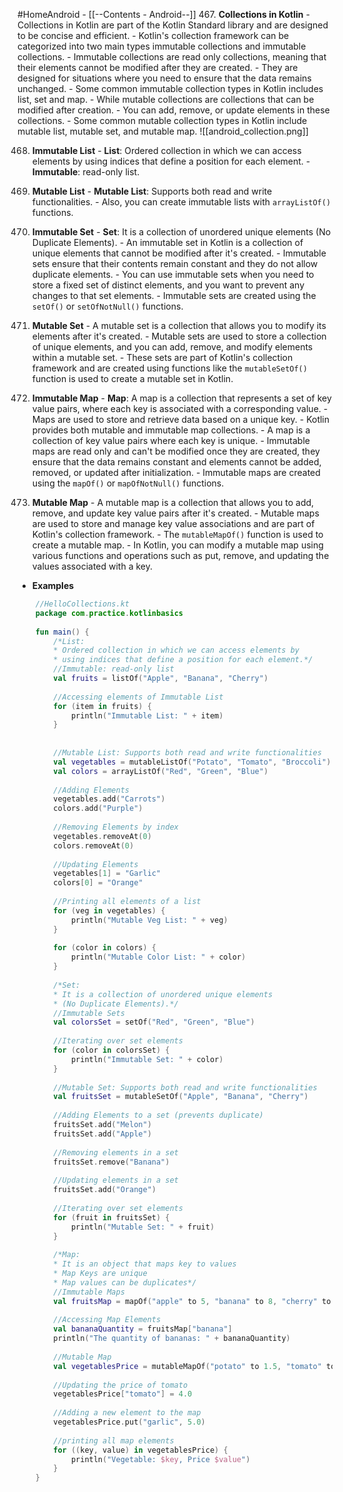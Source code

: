 #HomeAndroid - [[--Contents - Android--]]
467. **Collections in Kotlin**
	- Collections in Kotlin are part of the Kotlin Standard library and are designed to be concise and efficient.
	- Kotlin's collection framework can be categorized into two main types immutable collections and immutable collections.
	- Immutable collections are read only collections, meaning that their elements cannot be modified after they are created.
	- They are designed for situations where you need to ensure that the data remains unchanged.
	- Some common immutable collection types in Kotlin includes list, set and map.
	- While mutable collections are collections that can be modified after creation.
	- You can add, remove, or update elements in these collections.
	- Some common mutable collection types in Kotlin include mutable list, mutable set, and mutable map. ![[android_collection.png]]

468. **Immutable List**
	- **List**: Ordered collection in which we can access elements by using indices that define a position for each element.
	- **Immutable**: read-only list.

469. **Mutable List**
	- **Mutable List**: Supports both read and write functionalities.
	- Also, you can create immutable lists with `arrayListOf()` functions.

470. **Immutable Set**
	- **Set**: It is a collection of unordered unique elements  (No Duplicate Elements).
	- An immutable set in Kotlin is a collection of unique elements that cannot be modified after it's created.
	- Immutable sets ensure that their contents remain constant and they do not allow duplicate elements.
	- You can use immutable sets when you need to store a fixed set of distinct elements, and you want to prevent any changes to that set elements.
	- Immutable sets are created using the `setOf()` or `setOfNotNull()` functions.

471. **Mutable Set**
	- A mutable set is a collection that allows you to modify its elements after it's created.
	- Mutable sets are used to store a collection of unique elements, and you can add, remove, and modify elements within a mutable set.
	- These sets are part of Kotlin's collection framework and are created using functions like the `mutableSetOf()` function is used to create a mutable set in Kotlin.

472. **Immutable Map**
	- **Map**: A map is a collection that represents a set of key value pairs, where each key is associated with a corresponding value.
	- Maps are used to store and retrieve data based on a unique key.
	- Kotlin provides both mutable and immutable map collections.
	- A map is a collection of key value pairs where each key is unique.
	- Immutable maps are read only and can't be modified once they are created, they ensure that the data remains constant and elements cannot be added, removed, or updated after initialization.
	- Immutable maps are created using the `mapOf()` or `mapOfNotNull()` functions.

473. **Mutable Map**
	- A mutable map is a collection that allows you to add, remove, and update key value pairs after it's created.
	- Mutable maps are used to store and manage key value associations and are part of Kotlin's collection framework.
	- The `mutableMapOf()` function is used to create a mutable map.
	- In Kotlin, you can modify a mutable map using various functions and operations such as put, remove, and updating the values associated with a key.

- **Examples**
``` kotlin
	//HelloCollections.kt
	package com.practice.kotlinbasics  
	  
	fun main() {  
	    /*List:  
	    * Ordered collection in which we can access elements by   
	    * using indices that define a position for each element.*/   
	    //Immutable: read-only list    
	    val fruits = listOf("Apple", "Banana", "Cherry")  
	  
	    //Accessing elements of Immutable List  
	    for (item in fruits) {  
	        println("Immutable List: " + item)  
	    }  
	  
	  
	    //Mutable List: Supports both read and write functionalities  
	    val vegetables = mutableListOf("Potato", "Tomato", "Broccoli")  
	    val colors = arrayListOf("Red", "Green", "Blue")  
	  
	    //Adding Elements  
	    vegetables.add("Carrots")  
	    colors.add("Purple")  
	  
	    //Removing Elements by index  
	    vegetables.removeAt(0)  
	    colors.removeAt(0)  
	  
	    //Updating Elements  
	    vegetables[1] = "Garlic"  
	    colors[0] = "Orange"  
	  
	    //Printing all elements of a list  
	    for (veg in vegetables) {  
	        println("Mutable Veg List: " + veg)  
	    }  
	  
	    for (color in colors) {  
	        println("Mutable Color List: " + color)  
	    }  
	  
	    /*Set:  
	    * It is a collection of unordered unique elements    
	    * (No Duplicate Elements).*/  
	    //Immutable Sets    
	    val colorsSet = setOf("Red", "Green", "Blue")  
	  
	    //Iterating over set elements  
	    for (color in colorsSet) {  
	        println("Immutable Set: " + color)  
	    }  
	  
	    //Mutable Set: Supports both read and write functionalities  
	    val fruitsSet = mutableSetOf("Apple", "Banana", "Cherry")  
	  
	    //Adding Elements to a set (prevents duplicate)  
	    fruitsSet.add("Melon")  
	    fruitsSet.add("Apple")  
	  
	    //Removing elements in a set  
	    fruitsSet.remove("Banana")  
	  
	    //Updating elements in a set  
	    fruitsSet.add("Orange")  
	  
	    //Iterating over set elements  
	    for (fruit in fruitsSet) {  
	        println("Mutable Set: " + fruit)  
	    }  
	  
	    /*Map:  
	    * It is an object that maps key to values    
	    * Map Keys are unique    
	    * Map values can be duplicates*/  
	    //Immutable Maps    
	    val fruitsMap = mapOf("apple" to 5, "banana" to 8, "cherry" to 12)  
	  
	    //Accessing Map Elements  
	    val bananaQuantity = fruitsMap["banana"]  
	    println("The quantity of bananas: " + bananaQuantity)  
	  
	    //Mutable Map  
	    val vegetablesPrice = mutableMapOf("potato" to 1.5, "tomato" to 3.5, "broccoli" to 6.0)  
	  
	    //Updating the price of tomato  
	    vegetablesPrice["tomato"] = 4.0  
	  
	    //Adding a new element to the map  
	    vegetablesPrice.put("garlic", 5.0)  
	  
	    //printing all map elements  
	    for ((key, value) in vegetablesPrice) {  
	        println("Vegetable: $key, Price $value")  
	    }  
	}
```